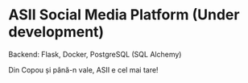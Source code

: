 # ASII Social Media Platform (Under development) 
Backend: Flask, Docker, PostgreSQL (SQL Alchemy)

Din Copou și până-n vale, ASII e cel mai tare!
